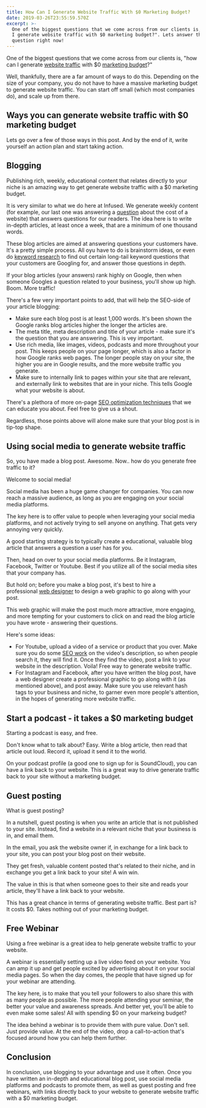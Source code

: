 ```yaml
---
title: How Can I Generate Website Traffic With $0 Marketing Budget?
date: 2019-03-26T23:55:59.570Z
excerpt: >-
  One of the biggest questions that we come across from our clients is, "how can
  I generate website traffic with $0 marketing budget?". Lets answer that
  question right now!
---
```

One of the biggest questions that we come across from our clients is, "how can I generate <a href="https://en.wikipedia.org/wiki/Web_traffic" target="_blank" rel="noopener noreferrer">website traffic</a> with $0 <a href="https://en.wikipedia.org/wiki/Marketing_plan" target="_blank" rel="noopener noreferrer">marketing budget</a>?"

Well, thankfully, there are a far amount of ways to do this. Depending on the size of your company, you do not have to have a massive marketing budget to generate website traffic. You can start off small (which most companies do), and scale up from there.

<h2>Ways you can generate website traffic with $0 marketing budget</h2>

Lets go over a few of those ways in this post. And by the end of it, write yourself an action plan and start taking action.

<h2>Blogging</h2>

Publishing rich, weekly, educational content that relates directly to your niche is an amazing way to get generate website traffic with a $0 marketing budget.

It is very similar to what we do here at Infused. We generate weekly content (for example, our last one was answering a <a href="https://infused.agency/">question</a> about the cost of a website) that answers questions for our readers. The idea here is to write in-depth articles, at least once a week, that are a minimum of one thousand words.

These blog articles are aimed at answering questions your customers have. It's a pretty simple process. All oyu have to do is brainstorm ideas, or even do <a href="https://infused.agency/blog/top-5-reasons-why-seo-is-important-for-business/">keyword research</a> to find out certain long-tail keyword questions that your customers are Googling for, and answer those questions in depth.

If your blog articles (your answers) rank highly on Google, then when someone Googles a question related to your business, you'll show up high. Boom. More traffic!

There's a few very important points to add, that will help the SEO-side of your article blogging:

<ul>
 	<li>Make sure each blog post is at least 1,000 words. It's been shown the Google ranks blog articles higher the longer the articles are.</li>
 	<li>The meta title, meta description and title of your article - make sure it's the question that you are answering. This is vey important.</li>
 	<li>Use rich media, like images, videos, podcasts and more throughout your post. This keeps people on your page longer, which is also a factor in how Google ranks web pages. The longer people stay on your site, the higher you are in Google results, and the more website traffic you generate.</li>
 	<li>Make sure to internally link to pages within your site that are relevant, and externally link to websites that are in your niche. This tells Google what your website is about.</li>
</ul>

There's a plethora of more on-page <a href="https://infused.agency/best-seo-company/">SEO optimization techniques</a> that we can educate you about. Feel free to give us a shout.

Regardless, those points above will alone make sure that your blog post is in tip-top shape.

<h2>Using social media to generate website traffic</h2>

So, you have made a blog post. Awesome. Now.. how do you generate free traffic to it?

Welcome to social media!

Social media has been a huge game changer for companies. You can now reach a massive audience, as long as you are engaging on your social media platforms.

The key here is to offer value to people when leveraging your social media platforms, and not actively trying to sell anyone on anything. That gets very annoying very quickly.

A good starting strategy is to typically create a educational, valuable blog article that answers a question a user has for you.

Then, head on over to your social media platforms. Be it Instagram, Facebook, Twitter or Youtube. Best if you utilize all of the social media sites that your company has.

But hold on; before you make a blog post, it's best to hire a professional <a href="https://infused.agency/blog/what-are-best-practices-for-responsive-web-design/">web designer</a> to design a web graphic to go along with your post.

This web graphic will make the post much more attractive, more engaging, and more tempting for your customers to click on and read the blog article you have wrote - answering their questions.

Here's some ideas:

<ul>
 	<li>For Youtube, upload a video of a service or product that you over. Make sure you do some <a href="https://infused.agency/blog/10-of-the-best-seo-strategies-for-2019/">SEO work</a> on the video's description, so when people search it, they will find it. Once they find the video, post a link to your website in the description. Voila! Free way to generate website traffic.</li>
 	<li>For Instagram and Facebook, after you have written the blog post, have a web designer create a professional graphic to go along with it (as mentioned above), and post away. Make sure you use relevant hash tags to your business and niche, to garner even more people's attention, in the hopes of generating more website traffic.</li>
</ul>
<h2>Start a podcast - it takes a $0 marketing budget</h2>

Starting a podcast is easy, and free.

Don't know what to talk about? Easy. Write a blog article, then read that article out loud. Record it, upload it send it to the world.

On your podcast profile (a good one to sign up for is SoundCloud), you can have a link back to your website. This is a great way to drive generate traffic back to your site without a marketing budget.

<h2>Guest posting</h2>

What is guest posting?

In a nutshell, guest posting is when you write an article that is not published to your site. Instead, find a website in a relevant niche that your business is in, and email them.

In the email, you ask the website owner if, in exchange for a link back to your site, you can post your blog post on their website.

They get fresh, valuable content posted that's related to their niche, and in exchange you get a link back to your site! A win win.

The value in this is that when someone goes to their site and reads your article, they'll have a link back to your website.

This has a great chance in terms of generating website traffic. Best part is? It costs $0. Takes nothing out of your marketing budget.

<h2>Free Webinar</h2>

Using a free webinar is a great idea to help generate website traffic to your website.

A webinar is essentially setting up a live video feed on your website. You can amp it up and get people excited by advertising about it on your social media pages. So when the day comes, the people that have signed up for your webinar are attending.

The key here, is to make that you tell your followers to also share this with as many people as possible. The more people attending your seminar, the better your value and awareness spreads. And better yet, you'll be able to even make some sales! All with spending $0 on your markeing budget?

The idea behind a webinar is to provide them with pure value. Don't sell. Just provide value. At the end of the video, drop a call-to-action that's focused around how you can help them further.

<h2>Conclusion</h2>

In conclusion, use blogging to your advantage and use it often. Once you have written an in-depth and educational blog post, use social media platforms and podcasts to promote them, as well as guest posting and free webinars, with links directly back to your website to generate website traffic with a $0 marketing budget.
